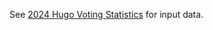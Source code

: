 See [2024 Hugo Voting Statistics](https://glasgow2024.org/wp-content/uploads/2024/08/2024_hugo_statistics.pdf) for input data.